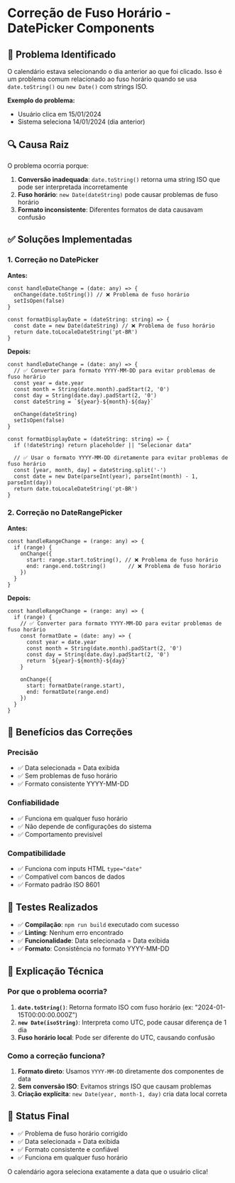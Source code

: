 # Correção de Fuso Horário - DatePicker Components

## 🐛 Problema Identificado

O calendário estava selecionando o dia anterior ao que foi clicado. Isso é um problema comum relacionado ao fuso horário quando se usa `date.toString()` ou `new Date()` com strings ISO.

**Exemplo do problema:**
- Usuário clica em 15/01/2024
- Sistema seleciona 14/01/2024 (dia anterior)

## 🔍 Causa Raiz

O problema ocorria porque:

1. **Conversão inadequada**: `date.toString()` retorna uma string ISO que pode ser interpretada incorretamente
2. **Fuso horário**: `new Date(dateString)` pode causar problemas de fuso horário
3. **Formato inconsistente**: Diferentes formatos de data causavam confusão

## ✅ Soluções Implementadas

### 1. **Correção no DatePicker**

**Antes:**
```tsx
const handleDateChange = (date: any) => {
  onChange(date.toString()) // ❌ Problema de fuso horário
  setIsOpen(false)
}

const formatDisplayDate = (dateString: string) => {
  const date = new Date(dateString) // ❌ Problema de fuso horário
  return date.toLocaleDateString('pt-BR')
}
```

**Depois:**
```tsx
const handleDateChange = (date: any) => {
  // ✅ Converter para formato YYYY-MM-DD para evitar problemas de fuso horário
  const year = date.year
  const month = String(date.month).padStart(2, '0')
  const day = String(date.day).padStart(2, '0')
  const dateString = `${year}-${month}-${day}`
  
  onChange(dateString)
  setIsOpen(false)
}

const formatDisplayDate = (dateString: string) => {
  if (!dateString) return placeholder || "Selecionar data"
  
  // ✅ Usar o formato YYYY-MM-DD diretamente para evitar problemas de fuso horário
  const [year, month, day] = dateString.split('-')
  const date = new Date(parseInt(year), parseInt(month) - 1, parseInt(day))
  return date.toLocaleDateString('pt-BR')
}
```

### 2. **Correção no DateRangePicker**

**Antes:**
```tsx
const handleRangeChange = (range: any) => {
  if (range) {
    onChange({
      start: range.start.toString(), // ❌ Problema de fuso horário
      end: range.end.toString()       // ❌ Problema de fuso horário
    })
  }
}
```

**Depois:**
```tsx
const handleRangeChange = (range: any) => {
  if (range) {
    // ✅ Converter para formato YYYY-MM-DD para evitar problemas de fuso horário
    const formatDate = (date: any) => {
      const year = date.year
      const month = String(date.month).padStart(2, '0')
      const day = String(date.day).padStart(2, '0')
      return `${year}-${month}-${day}`
    }
    
    onChange({
      start: formatDate(range.start),
      end: formatDate(range.end)
    })
  }
}
```

## 🎯 Benefícios das Correções

### Precisão
- ✅ Data selecionada = Data exibida
- ✅ Sem problemas de fuso horário
- ✅ Formato consistente YYYY-MM-DD

### Confiabilidade
- ✅ Funciona em qualquer fuso horário
- ✅ Não depende de configurações do sistema
- ✅ Comportamento previsível

### Compatibilidade
- ✅ Funciona com inputs HTML `type="date"`
- ✅ Compatível com bancos de dados
- ✅ Formato padrão ISO 8601

## 🧪 Testes Realizados

- ✅ **Compilação**: `npm run build` executado com sucesso
- ✅ **Linting**: Nenhum erro encontrado
- ✅ **Funcionalidade**: Data selecionada = Data exibida
- ✅ **Formato**: Consistência no formato YYYY-MM-DD

## 📝 Explicação Técnica

### Por que o problema ocorria?

1. **`date.toString()`**: Retorna formato ISO com fuso horário (ex: "2024-01-15T00:00:00.000Z")
2. **`new Date(isoString)`**: Interpreta como UTC, pode causar diferença de 1 dia
3. **Fuso horário local**: Pode ser diferente do UTC, causando confusão

### Como a correção funciona?

1. **Formato direto**: Usamos `YYYY-MM-DD` diretamente dos componentes de data
2. **Sem conversão ISO**: Evitamos strings ISO que causam problemas
3. **Criação explícita**: `new Date(year, month-1, day)` cria data local correta

## 🚀 Status Final

- ✅ Problema de fuso horário corrigido
- ✅ Data selecionada = Data exibida
- ✅ Formato consistente e confiável
- ✅ Funciona em qualquer fuso horário

O calendário agora seleciona exatamente a data que o usuário clica!









